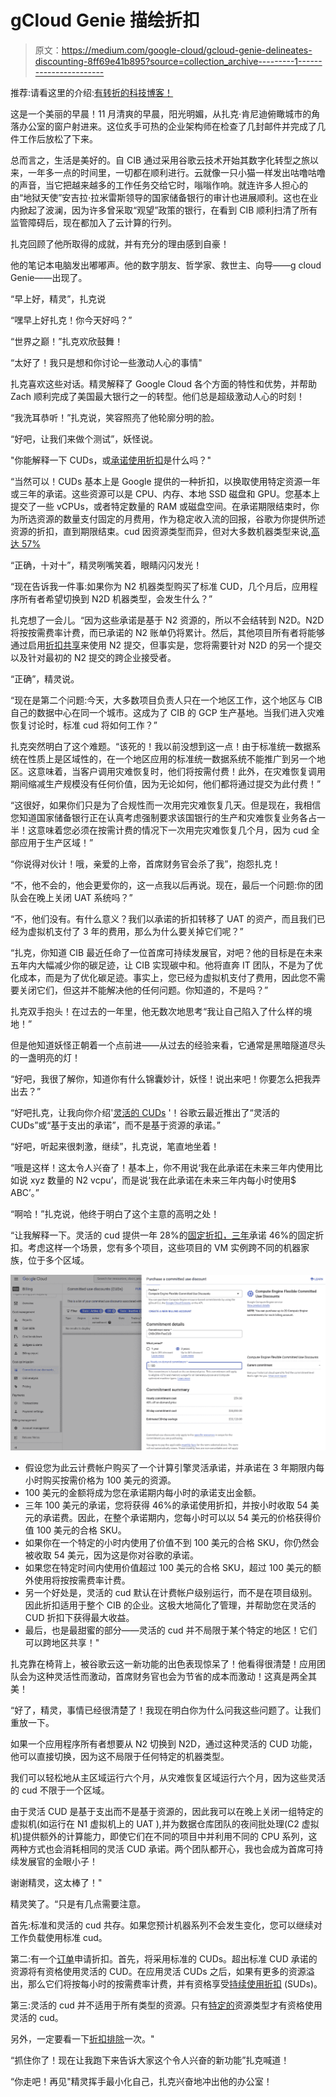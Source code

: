 # gCloud Genie 描绘折扣

> 原文：<https://medium.com/google-cloud/gcloud-genie-delineates-discounting-8ff69e41b895?source=collection_archive---------1----------------------->

推荐:请看这里的介绍:[有转折的科技博客！](/@tanmayj/tech-blogs-with-a-twist-5a940413e42d)

这是一个美丽的早晨！11 月清爽的早晨，阳光明媚，从扎克·肯尼迪俯瞰城市的角落办公室的窗户射进来。这位炙手可热的企业架构师在检查了几封邮件并完成了几件工作后放松了下来。

总而言之，生活是美好的。自 CIB 通过采用谷歌云技术开始其数字化转型之旅以来，一年多一点的时间里，一切都在顺利进行。云就像一只小猫一样发出咕噜咕噜的声音，当它把越来越多的工作任务交给它时，嗡嗡作响。就连许多人担心的由“地狱天使”安吉拉·拉米雷斯领导的国家储备银行的审计也进展顺利。这也在业内掀起了波澜，因为许多曾采取“观望”政策的银行，在看到 CIB 顺利扫清了所有监管障碍后，现在都加入了云计算的行列。

扎克回顾了他所取得的成就，并有充分的理由感到自豪！

他的笔记本电脑发出嘟嘟声。他的数字朋友、哲学家、救世主、向导——g cloud Genie——出现了。

“早上好，精灵”，扎克说

“嘿早上好扎克！你今天好吗？”

“世界之巅！”扎克欢欣鼓舞！

“太好了！我只是想和你讨论一些激动人心的事情"

扎克喜欢这些对话。精灵解释了 Google Cloud 各个方面的特性和优势，并帮助 Zach 顺利完成了美国最大银行之一的转型。他们总是超级激动人心的时刻！

“我洗耳恭听！”扎克说，笑容照亮了他轮廓分明的脸。

“好吧，让我们来做个测试”，妖怪说。

"你能解释一下 CUDs，或[承诺使用折扣](https://cloud.google.com/docs/cuds)是什么吗？"

“当然可以！CUDs 基本上是 Google 提供的一种折扣，以换取使用特定资源一年或三年的承诺。这些资源可以是 CPU、内存、本地 SSD 磁盘和 GPU。您基本上提交了一些 vCPUs，或者特定数量的 RAM 或磁盘空间。在承诺期限结束时，你为所选资源的数量支付固定的月费用，作为稳定收入流的回报，谷歌为你提供所述资源的折扣，直到期限结束。cud 因资源类型而异，但对大多数机器类型来说,[高达 57%](https://cloud.google.com/compute/docs/instances/committed-use-discounts-overview#resource_based)

“正确，十对十”，精灵咧嘴笑着，眼睛闪闪发光！

“现在告诉我一件事:如果你为 N2 机器类型购买了标准 CUD，几个月后，应用程序所有者希望切换到 N2D 机器类型，会发生什么？”

扎克想了一会儿。“因为这些承诺是基于 N2 资源的，所以不会结转到 N2D。N2D 将按按需费率计费，而已承诺的 N2 账单仍将累计。然后，其他项目所有者将能够通过启用[折扣共享](https://cloud.google.com/compute/docs/instances/signing-up-committed-use-discounts#sharing_committed_use_discounts_across_projects)来使用 N2 提交，但事实是，您将需要针对 N2D 的另一个提交以及针对最初的 N2 提交的跨企业接受者。

“正确”，精灵说。

“现在是第二个问题:今天，大多数项目负责人只在一个地区工作，这个地区与 CIB 自己的数据中心在同一个城市。这成为了 CIB 的 GCP 生产基地。当我们进入灾难恢复讨论时，标准 cud 将如何工作？”

扎克突然明白了这个难题。“该死的！我以前没想到这一点！由于标准统一数据系统在性质上是区域性的，在一个地区应用的标准统一数据系统不能推广到另一个地区。这意味着，当客户调用灾难恢复时，他们将按需付费！此外，在灾难恢复调用期间缩减生产规模没有任何价值，因为无论如何，他们都将通过提交为此付费！”

“这很好，如果你们只是为了合规性而一次用完灾难恢复几天。但是现在，我相信您知道国家储备银行正在认真考虑强制要求该国银行的生产和灾难恢复业务各占一半！这意味着您必须在按需计费的情况下一次用完灾难恢复几个月，因为 cud 全部应用于生产区域！”

“你说得对伙计！哦，亲爱的上帝，首席财务官会杀了我”，抱怨扎克！

“不，他不会的，他会更爱你的，这一点我以后再说。现在，最后一个问题:你的团队会在晚上关闭 UAT 系统吗？”

“不，他们没有。有什么意义？我们以承诺的折扣转移了 UAT 的资产，而且我们已经为虚拟机支付了 3 年的费用，那么为什么要关掉它们呢？”

“扎克，你知道 CIB 最近任命了一位首席可持续发展官，对吧？他的目标是在未来五年内大幅减少你的碳足迹，让 CIB 实现碳中和。他将直奔 IT 团队，不是为了优化成本，而是为了优化碳足迹。事实上，您已经为虚拟机支付了费用，因此您不需要关闭它们，但这并不能解决他的任何问题。你知道的，不是吗？”

扎克双手抱头！在过去的一年里，他无数次地思考“我让自己陷入了什么样的境地！”

但是他知道妖怪正朝着一个点前进——从过去的经验来看，它通常是黑暗隧道尽头的一盏明亮的灯！

“好吧，我很了解你，知道你有什么锦囊妙计，妖怪！说出来吧！你要怎么把我弄出去？”

“好吧扎克，让我向你介绍'[灵活的 CUDs](https://cloud.google.com/compute/docs/instances/committed-use-discounts-overview#spend_based) '！谷歌云最近推出了“灵活的 CUDs”或“基于支出的承诺”，而不是基于资源的承诺。”

“好吧，听起来很刺激，继续”，扎克说，笔直地坐着！

“哦是这样！这太令人兴奋了！基本上，你不用说‘我在此承诺在未来三年内使用比如说 xyz 数量的 N2 vcpu’，而是说‘我在此承诺在未来三年内每小时使用$ ABC’。”

“啊哈！”扎克说，他终于明白了这个主意的高明之处！

“让我解释一下。灵活的 cud 提供一年 28%的[固定折扣，三年](https://cloud.google.com/compute/docs/instances/committed-use-discounts-overview#spend_based)承诺 46%的固定折扣。考虑这样一个场景，您有多个项目，这些项目的 VM 实例跨不同的机器家族，位于多个区域。

![](img/502c7e341f5191a8c67408078e50af87.png)

*   假设您为此云计费帐户购买了一个计算引擎灵活承诺，并承诺在 3 年期限内每小时购买按需价格为 100 美元的资源。
*   100 美元的金额将成为您在承诺期内每小时的承诺支出金额。
*   三年 100 美元的承诺，您将获得 46%的承诺使用折扣，并按小时收取 54 美元的承诺费。因此，在整个承诺期内，您每小时可以以 54 美元的价格获得价值 100 美元的合格 SKU。
*   如果你在一个特定的小时内使用了价值不到 100 美元的合格 SKU，你仍然会被收取 54 美元，因为这是你对谷歌的承诺。
*   如果您在特定时间内使用价值超过 100 美元的合格 SKU，超过 100 美元的额外使用将按按需费率计费。
*   另一个好处是，灵活的 cud 默认在计费帐户级别运行，而不是在项目级别。因此折扣适用于整个 CIB 的企业。这极大地简化了管理，并帮助您在灵活的 CUD 折扣下获得最大收益。
*   最后，也是最甜蜜的部分——灵活的 cud 并不局限于某个特定的地区！它们可以跨地区共享！"

扎克靠在椅背上，被谷歌云这一新功能的出色表现惊呆了！他看得很清楚！应用团队会为这种灵活性而激动，首席财务官也会为节省的成本而激动！这真是两全其美！

“好了，精灵，事情已经很清楚了！我现在明白你为什么问我这些问题了。让我们重放一下。

如果一个应用程序所有者想要从 N2 切换到 N2D，通过这种灵活的 CUD 功能，他可以直接切换，因为这不局限于任何特定的机器类型。

我们可以轻松地从主区域运行六个月，从灾难恢复区域运行六个月，因为这些灵活的 cud 不限于一个区域。

由于灵活 CUD 是基于支出而不是基于资源的，因此我可以在晚上关闭一组特定的虚拟机(如运行在 N1 虚拟机上的 UAT ),并为数据仓库团队的夜间批处理(C2 虚拟机)提供额外的计算能力，即使它们在不同的项目中并利用不同的 CPU 系列，这两种方式也会消耗相同的灵活 CUD 承诺。两个团队都开心，我也会成为首席可持续发展官的金眼小子！

谢谢精灵，这太棒了！"

精灵笑了。“只是有几点需要注意。

首先:标准和灵活的 cud 共存。如果您预计机器系列不会发生变化，您可以继续对工作负载使用标准 cud。

第二:有一个[订单](https://cloud.google.com/compute/docs/instances/committed-use-discounts-overview#order_of_discount_application)申请折扣。首先，将采用标准的 CUDs。超出标准 CUD 承诺的资源将有资格使用灵活的 CUD。在应用灵活 CUDs 之后，如果有更多的资源溢出，那么它们将按每小时的按需费率计费，并有资格享受[持续使用折扣](https://cloud.google.com/compute/docs/sustained-use-discounts) (SUDs)。

第三:灵活的 cud 并不适用于所有类型的资源。只有[特定的](https://cloud.google.com/skus/sku-groups/compute-engine-flexible-cud-eligible-skus)资源类型才有资格使用灵活的 cud。

另外，一定要看一下[折扣排除](https://cloud.google.com/skus/exclusions)一次。"

“抓住你了！现在让我跑下来告诉大家这个令人兴奋的新功能”扎克喊道！

“你走吧！再见"精灵挥手最小化自己，扎克兴奋地冲出他的办公室！